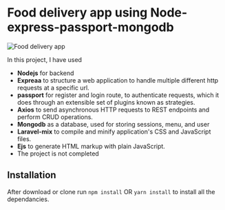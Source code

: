 # Food delivery app using Node-express-passport-mongodb

![Food delivery app](https://github.com/Avijeetas/Food-Delivery-app/blob/master/food.png?raw=true)


In this project, 
I have used 
  - **Nodejs** for backend 
  - **Expreaa** to structure a web application to handle multiple different http requests at a specific url.
  - **passport** for register and login route, to authenticate requests, which it does through an extensible set of plugins known as strategies.
  - **Axios** to send asynchronous HTTP requests to REST endpoints and perform CRUD operations.
  - **Mongodb** as a database, used for storing sessions, menu, and user 
  - **Laravel-mix** to compile and minify application's CSS and JavaScript files.
  - **Ejs** to generate HTML markup with plain JavaScript.
  - The project is not completed



## Installation 
After download or clone run `npm install` OR `yarn install` to install all the dependancies.

